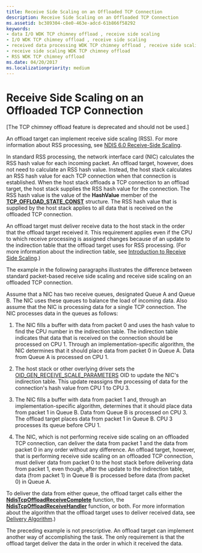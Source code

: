 ```yaml
---
title: Receive Side Scaling on an Offloaded TCP Connection
description: Receive Side Scaling on an Offloaded TCP Connection
ms.assetid: bc389304-c8e0-463e-adcd-61b866f58292
keywords:
- data I/O WDK TCP chimney offload , receive side scaling
- I/O WDK TCP chimney offload , receive side scaling
- received data processing WDK TCP chimney offload , receive side scaling
- receive side scaling WDK TCP chimney offload
- RSS WDK TCP chimney offload
ms.date: 04/20/2017
ms.localizationpriority: medium
---
```


# Receive Side Scaling on an Offloaded TCP Connection


\[The TCP chimney offload feature is deprecated and should not be used.\]




An offload target can implement receive side scaling (RSS). For more information about RSS processing, see [NDIS 6.0 Receive-Side Scaling](ndis-receive-side-scaling2.md).

In standard RSS processing, the network interface card (NIC) calculates the RSS hash value for each incoming packet. An offload target, however, does not need to calculate an RSS hash value. Instead, the host stack calculates an RSS hash value for each TCP connection when that connection is established. When the host stack offloads a TCP connection to an offload target, the host stack supplies the RSS hash value for the connection. The RSS hash value is the value of the **HashValue** member of the [**TCP\_OFFLOAD\_STATE\_CONST**](https://msdn.microsoft.com/library/windows/hardware/ff570938) structure. The RSS hash value that is supplied by the host stack applies to all data that is received on the offloaded TCP connection.

An offload target must deliver receive data to the host stack in the order that the offload target received it. This requirement applies even if the CPU to which receive processing is assigned changes because of an update to the indirection table that the offload target uses for RSS processing. (For more information about the indirection table, see [Introduction to Receive Side Scaling](introduction-to-receive-side-scaling.md).)

The example in the following paragraphs illustrates the difference between standard packet-based receive side scaling and receive side scaling on an offloaded TCP connection.

Assume that a NIC has two receive queues, designated Queue A and Queue B. The NIC uses these queues to balance the load of incoming data. Also assume that the NIC is processing data for a single TCP connection. The NIC processes data in the queues as follows:

1.  The NIC fills a buffer with data from packet 0 and uses the hash value to find the CPU number in the indirection table. The indirection table indicates that data that is received on the connection should be processed on CPU 1. Through an implementation-specific algorithm, the NIC determines that it should place data from packet 0 in Queue A. Data from Queue A is processed on CPU 1.

2.  The host stack or other overlying driver sets the [OID\_GEN\_RECEIVE\_SCALE\_PARAMETERS](https://msdn.microsoft.com/library/windows/hardware/ff569637) OID to update the NIC's indirection table. This update reassigns the processing of data for the connection's hash value from CPU 1 to CPU 3.

3.  The NIC fills a buffer with data from packet 1 and, through an implementation-specific algorithm, determines that it should place data from packet 1 in Queue B. Data from Queue B is processed on CPU 3. The offload target places data from packet 1 in Queue B. CPU 3 processes its queue before CPU 1.

4.  The NIC, which is not performing receive side scaling on an offloaded TCP connection, can deliver the data from packet 1 and the data from packet 0 in any order without any difference. An offload target, however, that is performing receive side scaling on an offloaded TCP connection, must deliver data from packet 0 to the host stack before delivering data from packet 1, even though, after the update to the indirection table, data (from packet 1) in Queue B is processed before data (from packet 0) in Queue A.

To deliver the data from either queue, the offload target calls either the [**NdisTcpOffloadReceiveComplete**](https://msdn.microsoft.com/library/windows/hardware/ff564599) function, the [**NdisTcpOffloadReceiveHandler**](https://msdn.microsoft.com/library/windows/hardware/ff564606) function, or both. For more information about the algorithm that the offload target uses to deliver received data, see [Delivery Algorithm](delivery-algorithm.md).)

The preceding example is not prescriptive. An offload target can implement another way of accomplishing the task. The only requirement is that the offload target deliver the data in the order in which it received the data.

 

 





